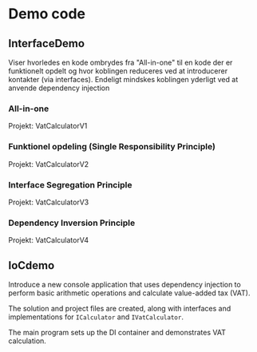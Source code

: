 # Demo code



## InterfaceDemo

Viser hvorledes en kode ombrydes fra "All-in-one" til en kode der er funktionelt opdelt og hvor koblingen reduceres ved at introducerer kontakter (via interfaces). Endeligt mindskes koblingen yderligt ved at anvende dependency injection

### All-in-one 
Projekt: VatCalculatorV1



### Funktionel opdeling (Single Responsibility Principle)
Projekt: VatCalculatorV2



### Interface Segregation Principle
Projekt:  VatCalculatorV3



### Dependency Inversion Principle
Projekt:  VatCalculatorV4



## IoCdemo

Introduce a new console application that uses dependency injection to perform basic arithmetic operations and calculate value-added tax (VAT). 

The solution and project files are created, along with interfaces and implementations for `ICalculator` and `IVatCalculator`. 

The main program sets up the DI container and demonstrates VAT calculation.



